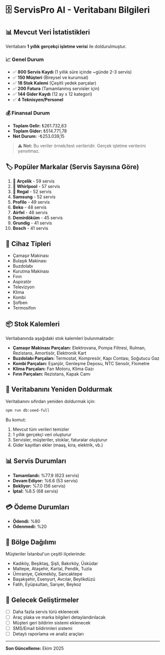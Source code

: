 # 🗄️ ServisPro AI - Veritabanı Bilgileri

## 📊 Mevcut Veri İstatistikleri

Veritabanı **1 yıllık gerçekçi işletme verisi** ile doldurulmuştur.

### 📈 Genel Durum

- ✅ **800 Servis Kaydı** (1 yıllık süre içinde ~günde 2-3 servis)
- ✅ **150 Müşteri** (Bireysel ve kurumsal)
- ✅ **18 Stok Kalemi** (Çeşitli yedek parçalar)
- ✅ **200 Fatura** (Tamamlanmış servisler için)
- ✅ **144 Gider Kaydı** (12 ay x 12 kategori)
- ✅ **4 Teknisyen/Personel**

### 💰 Finansal Durum

- **Toplam Gelir:** ₺261.732,63
- **Toplam Gider:** ₺514.771,78
- **Net Durum:** -₺253.039,15

> ⚠️ **Not:** Bu veriler örnek/test verileridir. Gerçek işletme verilerini yansıtmaz.

## 🏷️ Popüler Markalar (Servis Sayısına Göre)

1. 🥇 **Arçelik** - 59 servis
2. 🥈 **Whirlpool** - 57 servis
3. 🥉 **Regal** - 52 servis
4. **Samsung** - 52 servis
5. **Profilo** - 49 servis
6. **Beko** - 48 servis
7. **Airfel** - 46 servis
8. **Demirdöküm** - 45 servis
9. **Grundig** - 41 servis
10. **Bosch** - 41 servis

## 🔧 Cihaz Tipleri

- Çamaşır Makinası
- Bulaşık Makinası
- Buzdolabı
- Kurutma Makinası
- Fırın
- Aspiratör
- Televizyon
- Klima
- Kombi
- Şofben
- Termosifon

## 📦 Stok Kalemleri

Veritabanında aşağıdaki stok kalemleri bulunmaktadır:

- **Çamaşır Makinası Parçaları:** Elektrovana, Pompa Filtresi, Rulman, Rezistans, Amortisör, Elektronik Kart
- **Buzdolabı Parçaları:** Termostat, Kompresör, Kapı Contası, Soğutucu Gaz
- **Kombi Parçaları:** Eşanjör, Genleşme Deposu, NTC Sensör, Flometre
- **Klima Parçaları:** Fan Motoru, Klima Gazı
- **Fırın Parçaları:** Rezistans, Kapak Camı

## 🚀 Veritabanını Yeniden Doldurmak

Veritabanını sıfırdan yeniden doldurmak için:

```bash
npm run db:seed-full
```

Bu komut:
1. Mevcut tüm verileri temizler
2. 1 yıllık gerçekçi veri oluşturur
3. Servisler, müşteriler, stoklar, faturalar oluşturur
4. Gider kayıtları ekler (maaş, kira, elektrik, vb.)

## 📊 Servis Durumları

- **Tamamlandı:** %77.9 (623 servis)
- **Devam Ediyor:** %6.6 (53 servis)
- **Bekliyor:** %7.0 (56 servis)
- **İptal:** %8.5 (68 servis)

## 💳 Ödeme Durumları

- **Ödendi:** %80
- **Ödenmedi:** %20

## 📍 Bölge Dağılımı

Müşteriler İstanbul'un çeşitli ilçelerinde:
- Kadıköy, Beşiktaş, Şişli, Bakırköy, Üsküdar
- Maltepe, Ataşehir, Kartal, Pendik, Tuzla
- Ümraniye, Çekmeköy, Sancaktepe
- Başakşehir, Esenyurt, Avcılar, Beylikdüzü
- Fatih, Eyüpsultan, Sarıyer, Beykoz

## 🎯 Gelecek Geliştirmeler

- [ ] Daha fazla servis türü eklenecek
- [ ] Araç plaka ve marka bilgileri detaylandırılacak
- [ ] Müşteri geri bildirim sistemi eklenecek
- [ ] SMS/Email bildirimleri sistemi
- [ ] Detaylı raporlama ve analiz araçları

---

**Son Güncelleme:** Ekim 2025

